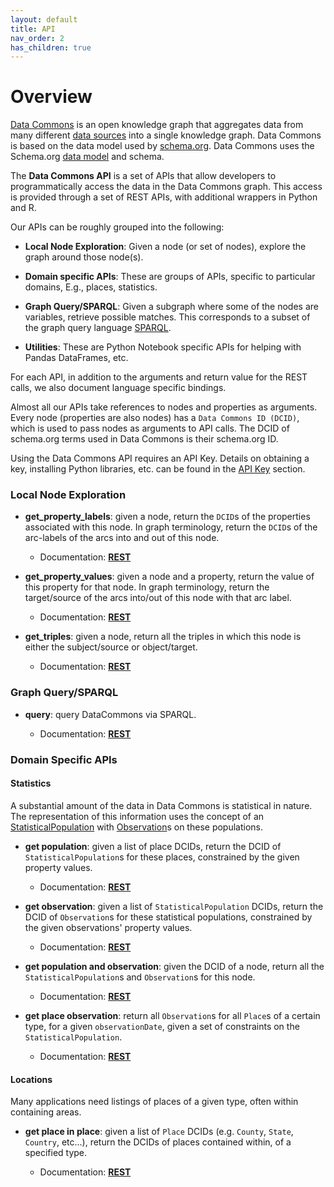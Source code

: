 ```yaml
---
layout: default
title: API
nav_order: 2
has_children: true
---
```

# Overview

[Data Commons](https://datacommons.org) is an open knowledge graph that
aggregates data from many different [data sources](https://datacommons.org/datasets)
into a single knowledge graph. Data Commons is based on the data model <link> used by [schema.org](https://schema.org).
Data Commons uses the Schema.org [data model](https://schema.org/docs/datamodel.html) and schema.

The **Data Commons API** is a set of APIs that allow developers to
programmatically access the data in the Data Commons graph. This access is
provided through a set of REST APIs, with additional wrappers in Python and R.

Our APIs can be roughly grouped into the following:

-   **Local Node Exploration**: Given a node (or set of nodes), explore the
    graph around those node(s).

-   **Domain specific APIs**: These are groups of APIs, specific to particular
    domains, E.g., places, statistics.

-   **Graph Query/SPARQL**: Given a subgraph where some of the nodes are
    variables, retrieve possible matches. This corresponds to a subset of the
    graph query language [SPARQL](https://www.w3.org/TR/rdf-sparql-query/).

-   **Utilities**: These are Python Notebook specific APIs for helping with
    Pandas DataFrames, etc.

For each API, in addition to the arguments and return value for the REST calls,
we also document language specific bindings.

Almost all our APIs take references to nodes and properties as arguments. Every
node (properties are also nodes) has a `Data Commons ID (DCID)`, which is used
to pass nodes as arguments to API calls. The DCID of schema.org terms used in
Data Commons is their schema.org ID.


Using the Data Commons API requires an API Key. Details on obtaining a key,
installing Python libraries, etc. can be found in the
[API Key](https://datacommonsorg.github.io/website/api/api_key.html) section.

<!--- TODO: update all the links below after pushing to github --->

### Local Node Exploration

-   **get_property_labels**: given a node, return the `DCID`s of the properties
    associated with this node. In graph terminology, return the `DCID`s of the
    arc-labels of the arcs into and out of this node.

    -   Documentation: **[REST](https://datacommonsorg.github.io/website/api/rest/property_label.html)**

-   **get_property_values**: given a node and a property, return the value of
    this property for that node. In graph terminology, return the target/source
    of the arcs into/out of this node with that arc label.

    -   Documentation: **[REST](https://datacommonsorg.github.io/website/api/rest/property_value.html)**

-   **get_triples**: given a node, return all the triples in which this node is
    either the subject/source or object/target.

    -   Documentation: **[REST](https://datacommonsorg.github.io/website/api/rest/triple.html)**

### Graph Query/SPARQL

-   **query**: query DataCommons via SPARQL.

    -   Documentation: **[REST](https://datacommonsorg.github.io/website/api/rest/query.html)**

### Domain Specific APIs

#### Statistics

A substantial amount of the data in Data Commons is statistical in nature. The
representation of this information uses the concept of an
[StatisticalPopulation](https://browser.datacommons.org/kg?dcid=StatisticalPopulation)
with [Observation](https://browser.datacommons.org/kg?dcid=Observation)s on
these populations.

-   **get population**: given a list of place DCIDs, return the DCID of
    `StatisticalPopulation`s for these places, constrained by the given property
    values.

    -   Documentation: **[REST](https://datacommonsorg.github.io/website/api/rest/population.html)**

-   **get observation**: given a list of `StatisticalPopulation` DCIDs, return
    the DCID of `Observation`s for these statistical populations, constrained by
    the given observations' property values.

    -   Documentation: **[REST](https://datacommonsorg.github.io/website/api/rest/observation.html)**

-   **get population and observation**: given the DCID of a node, return all the
    `StatisticalPopulation`s and `Observation`s for this node.

    -   Documentation: **[REST](https://datacommonsorg.github.io/website/api/rest/pop_obs.html)**

-   **get place observation**: return all `Observation`s for all `Place`s of a
    certain type, for a given `observationDate`, given a set of constraints on
    the `StatisticalPopulation`.

    -   Documentation: **[REST](https://datacommonsorg.github.io/website/api/rest/place_obs.html)**

#### Locations

Many applications need listings of places of a given type, often within
containing areas.

-   **get place in place**: given a list of `Place` DCIDs (e.g. `County`,
    `State`, `Country`, etc...), return the DCIDs of places contained within, of
    a specified type.

    -   Documentation: **[REST](https://datacommonsorg.github.io/website/api/rest/place_in.html)**

